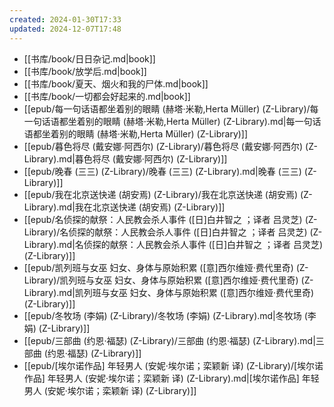 ```yaml
---
created: 2024-01-30T17:33
updated: 2024-12-07T17:48
---
```

- [[书库/book/日日杂记.md|book]]
- [[书库/book/放学后.md|book]]
- [[书库/book/夏天、烟火和我的尸体.md|book]]
- [[书库/book/一切都会好起来的.md|book]]
- [[epub/每一句话语都坐着别的眼睛 (赫塔·米勒,Herta Müller) (Z-Library)/每一句话语都坐着别的眼睛 (赫塔·米勒,Herta Müller) (Z-Library).md|每一句话语都坐着别的眼睛 (赫塔·米勒,Herta Müller) (Z-Library)]]
- [[epub/暮色将尽 (戴安娜·阿西尔) (Z-Library)/暮色将尽 (戴安娜·阿西尔) (Z-Library).md|暮色将尽 (戴安娜·阿西尔) (Z-Library)]]
- [[epub/晚春 (三三) (Z-Library)/晚春 (三三) (Z-Library).md|晚春 (三三) (Z-Library)]]
- [[epub/我在北京送快递 (胡安焉) (Z-Library)/我在北京送快递 (胡安焉) (Z-Library).md|我在北京送快递 (胡安焉) (Z-Library)]]
- [[epub/名侦探的献祭：人民教会杀人事件 ([日]白井智之 ；译者 吕灵芝) (Z-Library)/名侦探的献祭：人民教会杀人事件 ([日]白井智之 ；译者 吕灵芝) (Z-Library).md|名侦探的献祭：人民教会杀人事件 ([日]白井智之 ；译者 吕灵芝) (Z-Library)]]
- [[epub/凯列班与女巫 妇女、身体与原始积累 ([意]西尔维娅·费代里奇) (Z-Library)/凯列班与女巫 妇女、身体与原始积累 ([意]西尔维娅·费代里奇) (Z-Library).md|凯列班与女巫 妇女、身体与原始积累 ([意]西尔维娅·费代里奇) (Z-Library)]]
- [[epub/冬牧场 (李娟) (Z-Library)/冬牧场 (李娟) (Z-Library).md|冬牧场 (李娟) (Z-Library)]]
- [[epub/三部曲 (约恩·福瑟) (Z-Library)/三部曲 (约恩·福瑟) (Z-Library).md|三部曲 (约恩·福瑟) (Z-Library)]]
- [[epub/[埃尔诺作品] 年轻男人 (安妮·埃尔诺；栾颖新 译) (Z-Library)/[埃尔诺作品] 年轻男人 (安妮·埃尔诺；栾颖新 译) (Z-Library).md|[埃尔诺作品] 年轻男人 (安妮·埃尔诺；栾颖新 译) (Z-Library)]]